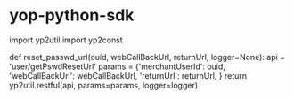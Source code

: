 # yop-python-sdk

import yp2util
import yp2const

def reset_passwd_url(ouid, webCallBackUrl, returnUrl, logger=None):
    api = 'user/getPswdResetUrl'
    params = {'merchantUserId': ouid,
              'webCallBackUrl': webCallBackUrl,
              'returnUrl': returnUrl,
              }
    return yp2util.restful(api, params=params, logger=logger)
